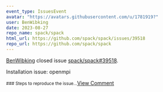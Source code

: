 ```yaml
---
event_type: IssuesEvent
avatar: "https://avatars.githubusercontent.com/u/1781919?"
user: BenWibking
date: 2023-08-27
repo_name: spack/spack
html_url: https://github.com/spack/spack/issues/39518
repo_url: https://github.com/spack/spack
---
```


<a href='https://github.com/BenWibking' target='_blank'>BenWibking</a> closed issue <a href='https://github.com/spack/spack/issues/39518' target='_blank'>spack/spack#39518</a>.

<p>Installation issue: openmpi</p><small>### Steps to reproduce the issue...</small><a href='https://github.com/spack/spack/issues/39518' target='_blank'>View Comment</a>
